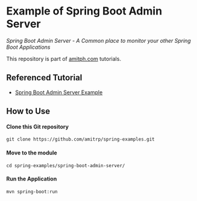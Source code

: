 # Example of Spring Boot Admin Server
_Spring Boot Admin Server - A Common place to monitor your other Spring Boot Applications_


This repository is part of [amitph.com](https://www.amitph.com/) tutorials.

## Referenced Tutorial
- [Spring Boot Admin Server Example](https://www.amitph.com/spring-boot-admin-server/)

## How to Use

#### Clone this Git repository
```
git clone https://github.com/amitrp/spring-examples.git
```

#### Move to the module
```
cd spring-examples/spring-boot-admin-server/
```

#### Run the Application
```
mvn spring-boot:run
```